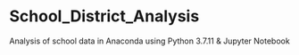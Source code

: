 # School_District_Analysis
Analysis of school data in Anaconda using Python 3.7.11 &amp; Jupyter Notebook
